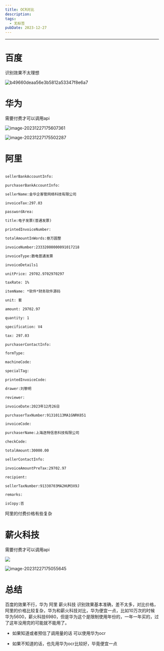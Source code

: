 ```yaml
---
title: OCR对比
description: 
tags:
  - 无标签
pubDate: 2023-12-27
---
```



------



# 百度



识别效果不太理想



![b49660deaa56e3b5812a53347f8e6a7](https://shyblog.oss-cn-beijing.aliyuncs.com/img/b49660deaa56e3b5812a53347f8e6a7.png)



# 华为



需要付费才可以调用api



![image-20231227175607361](https://shyblog.oss-cn-beijing.aliyuncs.com/img/image-20231227175607361.png)



![image-20231227175502287](https://shyblog.oss-cn-beijing.aliyuncs.com/img/image-20231227175502287.png)



# 阿里



```XML

sellerBankAccountInfo:

purchaserBankAccountInfo:

sellerName:金华企客管网络科技有限公司

invoiceTax:297.03

passwordArea:

title:电子发票(普通发票)

printedInvoiceNumber:

totalAmountInWords:叁万圆整

invoiceNumber:23332000000091017218

invoiceType:数电普通发票

invoiceDetails1

unitPrice: 29702.9702970297

taxRate: 1%

itemName: *软件*财务软件源码

unit: 套

amount: 29702.97

quantity: 1

specification: V4

tax: 297.03

purchaserContactInfo:

formType:

machineCode:

specialTag:

printedInvoiceCode:

drawer:刘黎明

reviewer:

invoiceDate:2023年12月26日

purchaserTaxNumber:91310113MA1GNRK851

invoiceCode:

purchaserName:上海迭特信息科技有限公司

checkCode:

totalAmount:30000.00

sellerContactInfo:

invoiceAmountPreTax:29702.97

recipient:

sellerTaxNumber:91330703MA2HUM3X9J

remarks:

isCopy:否

```



阿里的付费价格有些复杂



# 薪火科技



需要付费才可以调用api



![  ](https://shyblog.oss-cn-beijing.aliyuncs.com/img/image-20231227175147492.png)



![image-20231227175055645](https://shyblog.oss-cn-beijing.aliyuncs.com/img/image-20231227175055645.png)



# 总结



百度的效果不行，华为 阿里 薪火科技 识别效果基本准确，差不太多，对比价格，阿里的价格比较复杂，华为和薪火科技对比，华为便宜一点，比如10万次的时候  华为5600，薪火科技6980，但是华为这个是限制使用年份的，一年一年买的，过了这年没用完的可能就不能用了。



- 如果知道或者预估了调用量的话  可以使用华为ocr

- 如果不知道的话，也先用华为ocr比较好，毕竟便宜一点
